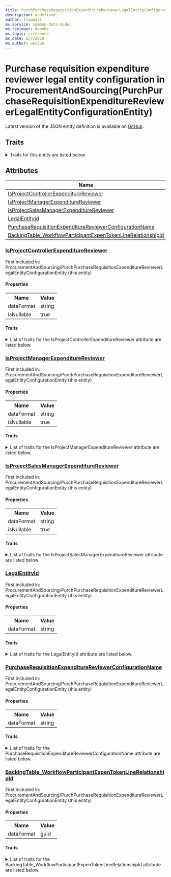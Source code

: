 ```yaml
---
title: PurchPurchaseRequisitionExpenditureReviewerLegalEntityConfigurationEntity in ProcurementAndSourcing - Common Data Model | Microsoft Docs
description: undefined
author: llawwaii
ms.service: common-data-model
ms.reviewer: deonhe
ms.topic: reference
ms.date: 8/7/2020
ms.author: weiluo
---
```


# Purchase requisition expenditure reviewer legal entity configuration in ProcurementAndSourcing(PurchPurchaseRequisitionExpenditureReviewerLegalEntityConfigurationEntity)

  
 Latest version of the JSON entity definition is available on <a href="https://github.com/Microsoft/CDM/tree/master/schemaDocuments/core/operationsCommon/Entities/SupplyChain/ProcurementAndSourcing/PurchPurchaseRequisitionExpenditureReviewerLegalEntityConfigurationEntity.cdm.json" target="_blank">GitHub</a>.  

## Traits

<details>
<summary>Traits for this entity are listed below.  
</summary>

**is.CDM.entityVersion**  
  <table><tr><th>Parameter</th><th>Value</th><th>Data type</th><th>Explanation</th></tr><tr><td>versionNumber</td><td>"1.1"</td><td>string</td><td>semantic version number of the entity</td></tr></table>

**is.application.releaseVersion**  
  <table><tr><th>Parameter</th><th>Value</th><th>Data type</th><th>Explanation</th></tr><tr><td>releaseVersion</td><td>"10.0.13.0"</td><td>string</td><td>semantic version number of the application introducing this entity</td></tr></table>

**is.localized.displayedAs**  
  Holds the list of language specific display text for an object.  <table><tr><th>Parameter</th><th>Value</th><th>Data type</th><th>Explanation</th></tr><tr><td>localizedDisplayText</td><td><table><tr><th>languageTag</th><th>displayText</th></tr><tr><td>en</td><td>Purchase requisition expenditure reviewer legal entity configuration</td></tr></table></td><td>entity</td><td>a reference to the constant entity holding the list of localized text</td></tr></table>

</details>

## Attributes

|Name|Description|First Included in Instance|
|---|---|---|
|[IsProjectControllerExpenditureReviewer](#IsProjectControllerExpenditureReviewer)||<a href="PurchPurchaseRequisitionExpenditureReviewerLegalEntityConfigurationEntity.md" target="_blank">ProcurementAndSourcing/PurchPurchaseRequisitionExpenditureReviewerLegalEntityConfigurationEntity</a>|
|[IsProjectManagerExpenditureReviewer](#IsProjectManagerExpenditureReviewer)||<a href="PurchPurchaseRequisitionExpenditureReviewerLegalEntityConfigurationEntity.md" target="_blank">ProcurementAndSourcing/PurchPurchaseRequisitionExpenditureReviewerLegalEntityConfigurationEntity</a>|
|[IsProjectSalesManagerExpenditureReviewer](#IsProjectSalesManagerExpenditureReviewer)||<a href="PurchPurchaseRequisitionExpenditureReviewerLegalEntityConfigurationEntity.md" target="_blank">ProcurementAndSourcing/PurchPurchaseRequisitionExpenditureReviewerLegalEntityConfigurationEntity</a>|
|[LegalEntityId](#LegalEntityId)||<a href="PurchPurchaseRequisitionExpenditureReviewerLegalEntityConfigurationEntity.md" target="_blank">ProcurementAndSourcing/PurchPurchaseRequisitionExpenditureReviewerLegalEntityConfigurationEntity</a>|
|[PurchaseRequisitionExpenditureReviewerConfigurationName](#PurchaseRequisitionExpenditureReviewerConfigurationName)||<a href="PurchPurchaseRequisitionExpenditureReviewerLegalEntityConfigurationEntity.md" target="_blank">ProcurementAndSourcing/PurchPurchaseRequisitionExpenditureReviewerLegalEntityConfigurationEntity</a>|
|[BackingTable_WorkflowParticipantExpenTokenLineRelationshipId](#BackingTable_WorkflowParticipantExpenTokenLineRelationshipId)||<a href="PurchPurchaseRequisitionExpenditureReviewerLegalEntityConfigurationEntity.md" target="_blank">ProcurementAndSourcing/PurchPurchaseRequisitionExpenditureReviewerLegalEntityConfigurationEntity</a>|

### <a href=#IsProjectControllerExpenditureReviewer name="IsProjectControllerExpenditureReviewer">IsProjectControllerExpenditureReviewer</a>

First included in: ProcurementAndSourcing/PurchPurchaseRequisitionExpenditureReviewerLegalEntityConfigurationEntity (this entity)  

#### Properties

<table><tr><th>Name</th><th>Value</th></tr><tr><td>dataFormat</td><td>string</td></tr><tr><td>isNullable</td><td>true</td></tr></table>

#### Traits

<details>
<summary>List of traits for the IsProjectControllerExpenditureReviewer attribute are listed below.</summary>

**is.dataFormat.character**  
**is.dataFormat.big**  
**is.dataFormat.array**  
**is.nullable**  
The attribute value may be set to NULL.  

**is.dataFormat.character**  
**is.dataFormat.array**  
</details>

### <a href=#IsProjectManagerExpenditureReviewer name="IsProjectManagerExpenditureReviewer">IsProjectManagerExpenditureReviewer</a>

First included in: ProcurementAndSourcing/PurchPurchaseRequisitionExpenditureReviewerLegalEntityConfigurationEntity (this entity)  

#### Properties

<table><tr><th>Name</th><th>Value</th></tr><tr><td>dataFormat</td><td>string</td></tr><tr><td>isNullable</td><td>true</td></tr></table>

#### Traits

<details>
<summary>List of traits for the IsProjectManagerExpenditureReviewer attribute are listed below.</summary>

**is.dataFormat.character**  
**is.dataFormat.big**  
**is.dataFormat.array**  
**is.nullable**  
The attribute value may be set to NULL.  

**is.dataFormat.character**  
**is.dataFormat.array**  
</details>

### <a href=#IsProjectSalesManagerExpenditureReviewer name="IsProjectSalesManagerExpenditureReviewer">IsProjectSalesManagerExpenditureReviewer</a>

First included in: ProcurementAndSourcing/PurchPurchaseRequisitionExpenditureReviewerLegalEntityConfigurationEntity (this entity)  

#### Properties

<table><tr><th>Name</th><th>Value</th></tr><tr><td>dataFormat</td><td>string</td></tr><tr><td>isNullable</td><td>true</td></tr></table>

#### Traits

<details>
<summary>List of traits for the IsProjectSalesManagerExpenditureReviewer attribute are listed below.</summary>

**is.dataFormat.character**  
**is.dataFormat.big**  
**is.dataFormat.array**  
**is.nullable**  
The attribute value may be set to NULL.  

**is.dataFormat.character**  
**is.dataFormat.array**  
</details>

### <a href=#LegalEntityId name="LegalEntityId">LegalEntityId</a>

First included in: ProcurementAndSourcing/PurchPurchaseRequisitionExpenditureReviewerLegalEntityConfigurationEntity (this entity)  

#### Properties

<table><tr><th>Name</th><th>Value</th></tr><tr><td>dataFormat</td><td>string</td></tr></table>

#### Traits

<details>
<summary>List of traits for the LegalEntityId attribute are listed below.</summary>

**is.dataFormat.character**  
**is.dataFormat.big**  
**is.dataFormat.array**  
**is.dataFormat.character**  
**is.dataFormat.array**  
</details>

### <a href=#PurchaseRequisitionExpenditureReviewerConfigurationName name="PurchaseRequisitionExpenditureReviewerConfigurationName">PurchaseRequisitionExpenditureReviewerConfigurationName</a>

First included in: ProcurementAndSourcing/PurchPurchaseRequisitionExpenditureReviewerLegalEntityConfigurationEntity (this entity)  

#### Properties

<table><tr><th>Name</th><th>Value</th></tr><tr><td>dataFormat</td><td>string</td></tr></table>

#### Traits

<details>
<summary>List of traits for the PurchaseRequisitionExpenditureReviewerConfigurationName attribute are listed below.</summary>

**is.dataFormat.character**  
**is.dataFormat.big**  
**is.dataFormat.array**  
**is.dataFormat.character**  
**is.dataFormat.array**  
</details>

### <a href=#BackingTable_WorkflowParticipantExpenTokenLineRelationshipId name="BackingTable_WorkflowParticipantExpenTokenLineRelationshipId">BackingTable_WorkflowParticipantExpenTokenLineRelationshipId</a>

First included in: ProcurementAndSourcing/PurchPurchaseRequisitionExpenditureReviewerLegalEntityConfigurationEntity (this entity)  

#### Properties

<table><tr><th>Name</th><th>Value</th></tr><tr><td>dataFormat</td><td>guid</td></tr></table>

#### Traits

<details>
<summary>List of traits for the BackingTable_WorkflowParticipantExpenTokenLineRelationshipId attribute are listed below.</summary>

**is.dataFormat.character**  
**is.dataFormat.big**  
**is.dataFormat.array**  
**is.dataFormat.guid**  
**means.identity.entityId**  
**is.linkedEntity.identifier**  
Marks the attribute(s) that hold foreign key references to a linked (used as an attribute) entity. This attribute is added to the resolved entity to enumerate the referenced entities.  <table><tr><th>Parameter</th><th>Value</th><th>Data type</th><th>Explanation</th></tr><tr><td>entityReferences</td><td><table><tr><th>entityReference</th><th>attributeReference</th></tr><tr><td><a href="../../../Tables/SupplyChain/ProcurementAndSourcing/Reference/WorkflowParticipantExpenTokenLine.md" target="_blank">/core/operationsCommon/Tables/SupplyChain/ProcurementAndSourcing/Reference/WorkflowParticipantExpenTokenLine.cdm.json/WorkflowParticipantExpenTokenLine</a></td><td><a href="../../../Tables/SupplyChain/ProcurementAndSourcing/Reference/WorkflowParticipantExpenTokenLine.md#RecId" target="_blank">RecId</a></td></tr></table></td><td>entity</td><td>a reference to the constant entity holding the list of entity references</td></tr></table>

**is.dataFormat.guid**  
**is.dataFormat.character**  
**is.dataFormat.array**  
</details>
